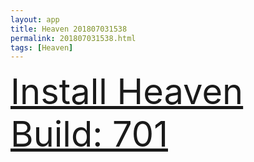 ```yaml
---
layout: app
title: Heaven 201807031538
permalink: 201807031538.html
tags: [Heaven]
---
```

<div class="pure-g">
    <div class="pure-u-1-1" style="font-size: 4em">
        <a class="pure-button-primary" href="itms-services://?action=download-manifest&url=https%3A%2F%2Flitsungyisigono.github.io%2FTestScript%2Fmanifests%2F201807031538.plist"><i class="fa fa-download" aria-hidden="true"></i>Install Heaven Build: 701</a>
    </div>
</div>